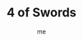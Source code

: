 ---
# basics
title     		 : "4 of Swords"
token					 : 'swords-04'
card_type			 : '' # major, minor, court
layout				 : "tarot-card"
author    		 : 'me'
one_liner 		 : "Meditation, contemplation, perspective, mindset"
alt_names			 : ['Truce', 'Withdrawal']
images				 : ['/assets/images/tarot/rws/rw-swords-04.jpg']
keywords			 : ['meditation', 'contemplation', 'perspective', 'mindset']
url						 : 'tarot/cards/swords-04'
aliases				 : []

# password: 'foolish journey'
dropbox				 : ''

meaning_light  : "Thinking over your plans before putting them into action. Pausing to meditate or clear your mind. Taking time to understand someone or something before criticizing it. Resting. Occupying your thoughts with a healthy distraction."

meaning_shadow : "Failing to think things through. Mistaking procrastination for thoughtfulness. Adopting a point of view and refusing to reconsider your conclusions, even when presented with refuting evidence. Allowing chaos and whimsy to dominate your thoughts."

# more detail
correspondence_planet 			: "Jupiter"
correspondence_astrological : "Libra"
correspondence_affirmation  : "I think before taking action."
correspondence_story 				: "The main character withdraws and spends time in quiet contemplation before taking action."

advice_relationships 	 : "Taking a break from each other might restore some perspective. Rather than over-analyze everything, clear your mind and take things at face value for once. If you can’t achieve peace together, there’s no shame in saying you need a rest."

advice_work 					 : "Running at top speed all the time wears down the most capable individuals. Insist on time to recharge your creative batteries. On even the most hectic days, steal ten minutes to be still and disconnect. See time off as an investment in maintaining your sharp edge."

advice_spirituality 	 : "Withdrawal from the world can help you achieve remarkable perspective. Schedule time for quiet contemplation. Rather than ponder solutions, just breathe—and let Spirit sort things out."

advice_personal_growth : "A mature person knows the value of stillness. Before taking action, set aside time to simply be. Associate calmness and focus with specific postures or breathing patterns, and you’ll be able to summon a clear state of mind on demand."

advice_fortune_telling : "Don’t make any decision now. Wait, and you’ll be glad you did."

questions	: ["What opportunities might open for you if you made a conscious decision to integrate relaxation into your strategy?", "How long has it been since you deliberately took a “time out?”", "What might present itself from stillness, if you allowed it to unfold?", "What would happen if you simply refused to make a decision today?"]

# referenced in the symbols.toml data file
symbols	  : ['4', 'swords', 'reclined-figure', 'mounted-swords']

# metadata
suppress_topnav : true
related_cards 	: []

---